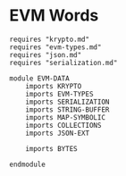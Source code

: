 EVM Words
=========

```k
requires "krypto.md"
requires "evm-types.md"
requires "json.md"
requires "serialization.md"
```

```k
module EVM-DATA
    imports KRYPTO
    imports EVM-TYPES
    imports SERIALIZATION
    imports STRING-BUFFER
    imports MAP-SYMBOLIC
    imports COLLECTIONS
    imports JSON-EXT
```

```{.k .concrete .bytes}
    imports BYTES
```

```k
endmodule
```
